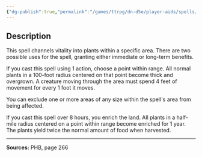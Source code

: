 ```yaml
---
{"dg-publish":true,"permalink":"/games/ttrpg/dn-d5e/player-aids/spells/level-3/plant-growth/","tags":["TTRPG/DND/5e","verbal","somatic"]}
---
```



## Description
This spell channels vitality into plants within a specific area.
There are two possible uses for the spell, granting either immediate or long-term benefits.

If you cast this spell using 1 action, choose a point within range.
All normal plants in a 100-foot radius centered on that point become thick and overgrown.
A creature moving through the area must spend 4 feet of movement for every 1 foot it moves.

You can exclude one or more areas of any size within the spell's area from being affected.

If you cast this spell over 8 hours, you enrich the land.
All plants in a half-mile radius centered on a point within range become enriched for 1 year.
The plants yield twice the normal amount of food when harvested.

---

**Sources:** PHB, page 266
